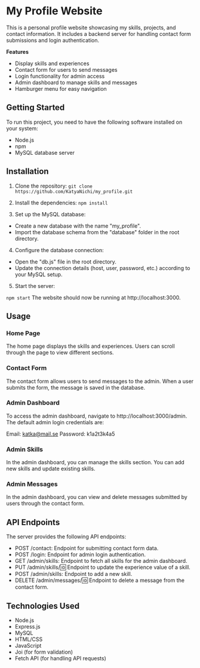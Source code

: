 # My Profile Website

This is a personal profile website showcasing my skills, projects, and contact information.
It includes a backend server for handling contact form submissions and login authentication.

**Features**

- Display skills and experiences
- Contact form for users to send messages
- Login functionality for admin access
- Admin dashboard to manage skills and messages
- Hamburger menu for easy navigation

## Getting Started

To run this project, you need to have the following software installed on your system:

- Node.js
- npm
- MySQL database server

## Installation

1. Clone the repository:
   `git clone https://github.com/KatyaNichi/my_profile.git`

2. Install the dependencies:
   `npm install`
3. Set up the MySQL database:

- Create a new database with the name "my_profile".
- Import the database schema from the "database" folder in the root directory.

4. Configure the database connection:

- Open the "db.js" file in the root directory.
- Update the connection details (host, user, password, etc.) according to your MySQL setup.

5. Start the server:

`npm start`
The website should now be running at http://localhost:3000.

## Usage

### Home Page

The home page displays the skills and experiences. Users can scroll through the page to view different sections.

### Contact Form

The contact form allows users to send messages to the admin. When a user submits the form, the message is saved in the database.

### Admin Dashboard

To access the admin dashboard, navigate to http://localhost:3000/admin. The default admin login credentials are:

Email: katka@mail.se
Password: k1a2t3k4a5

### Admin Skills

In the admin dashboard, you can manage the skills section. You can add new skills and update existing skills.

### Admin Messages

In the admin dashboard, you can view and delete messages submitted by users through the contact form.

## API Endpoints

The server provides the following API endpoints:

- POST /contact: Endpoint for submitting contact form data.
- POST /login: Endpoint for admin login authentication.
- GET /admin/skills: Endpoint to fetch all skills for the admin dashboard.
- PUT /admin/skills/:id: Endpoint to update the experience value of a skill.
- POST /admin/skills: Endpoint to add a new skill.
- DELETE /admin/messages/:id: Endpoint to delete a message from the contact form.

## Technologies Used

- Node.js
- Express.js
- MySQL
- HTML/CSS
- JavaScript
- Joi (for form validation)
- Fetch API (for handling API requests)

